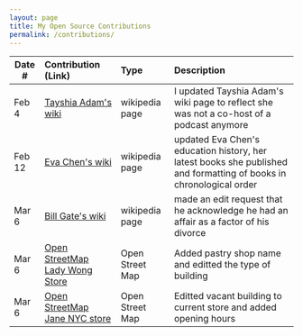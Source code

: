 ```yaml
---
layout: page
title: My Open Source Contributions
permalink: /contributions/
---
```


<!--
Type of the contribution should be "Wikipedia edit", "OpenStreet Map feature", "Documentation", "Course website", "Blog",
"Browser Add-on", etc.

The description should include a brief summary of what you did.

The link should bring us to a public page that shows your contribution. 

Replace the first row with your own contribution. 

-->





| Date #       | Contribution (Link)  | Type  | Description |
|---|:---|:---|:---|
| Feb 4   | [Tayshia Adam's wiki](https://en.wikipedia.org/wiki/Tayshia_Adams#The_Bachelorette])    | wikipedia page    |   I updated Tayshia Adam's wiki page to reflect she was not a co-host of a podcast anymore    |
| Feb 12   | [Eva Chen's wiki](https://en.wikipedia.org/wiki/Eva_Chen_(editor))    | wikipedia page    |  updated Eva Chen's education history, her latest books she published and formatting of books in chronological order  |
| Mar 6   | [Bill Gate's wiki](https://en.wikipedia.org/wiki/Bill_Gates)   | wikipedia page    | made an edit request that he acknowledge he had an affair as a factor of his divorce   |
| Mar 6  | [Open StreetMap Lady Wong Store](https://www.openstreetmap.org/edit#map=19/40.72873/-73.98592)| Open Street Map | Added pastry shop name and editted the type of building|
| Mar 6  | [Open StreetMap Jane NYC store](https://www.openstreetmap.org/edit#map=19/40.72873/-73.98592)| Open Street Map | Editted vacant building to current store and added opening hours |

